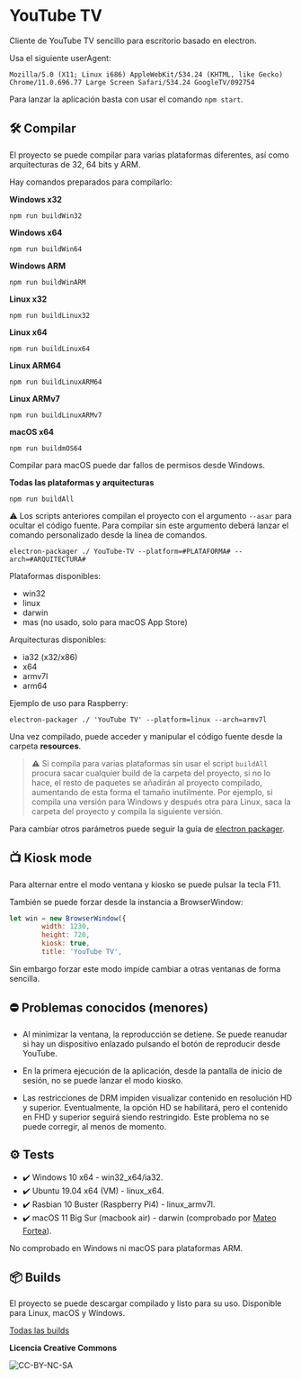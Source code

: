 #  YouTube TV

Cliente de YouTube TV sencillo para escritorio basado en electron.

Usa el siguiente userAgent:
```
Mozilla/5.0 (X11; Linux i686) AppleWebKit/534.24 (KHTML, like Gecko) Chrome/11.0.696.77 Large Screen Safari/534.24 GoogleTV/092754
```

Para lanzar la aplicación basta con usar el comando ```npm start```.

## 🛠️ Compilar
El proyecto se puede compilar para varias plataformas diferentes, así como arquitecturas de 32, 64 bits y ARM.

Hay comandos preparados para compilarlo:

**Windows x32**
```
npm run buildWin32
```
**Windows x64**
```
npm run buildWin64
```
**Windows ARM**
```
npm run buildWinARM
```
**Linux x32**
```
npm run buildLinux32
```
**Linux x64**
```
npm run buildLinux64
```
**Linux ARM64**
```
npm run buildLinuxARM64
```
**Linux ARMv7**
```
npm run buildLinuxARMv7
```
**macOS x64**
```
npm run buildmOS64
```
Compilar para macOS puede dar fallos de permisos desde Windows.

**Todas las plataformas y arquitecturas**
```
npm run buildAll
```

⚠️ Los scripts anteriores compilan el proyecto con el argumento ```--asar``` para ocultar el código fuente.
Para compilar sin este argumento deberá lanzar el comando personalizado desde la línea de comandos.

```
electron-packager ./ YouTube-TV --platform=#PLATAFORMA# --arch=#ARQUITECTURA#
```
Plataformas disponibles:
- win32
- linux
- darwin
- mas (no usado, solo para macOS App Store)

Arquitecturas disponibles:
- ia32 (x32/x86)
- x64
- armv7l
- arm64

Ejemplo de uso para Raspberry:

```
electron-packager ./ 'YouTube TV' --platform=linux --arch=armv7l
```
Una vez compilado, puede acceder y manipular el código fuente desde la carpeta **resources**.

>⚠️ Si compila para varias plataformas sin usar el script ```buildAll``` procura sacar cualquier build de la carpeta del proyecto, si no lo hace, el resto de paquetes se añadirán al proyecto compilado, aumentando de esta forma el tamaño inutilmente.
Por ejemplo, si compila una versión para Windows y después otra para Linux, saca la carpeta del proyecto y compila la siguiente versión.

Para cambiar otros parámetros puede seguir la guía de [electron packager](https://github.com/electron/electron-packager#usage).

## 📺 Kiosk mode
Para alternar entre el modo ventana y kiosko se puede pulsar la tecla F11.

También se puede forzar desde la instancia a BrowserWindow:
```Javascript
let win = new BrowserWindow({
        width: 1230,
        height: 720,
        kiosk: true,
        title: 'YouTube TV',
```
Sin embargo forzar este modo impide cambiar a otras ventanas de forma sencilla.

## ⛔ Problemas conocidos (menores)
- Al minimizar la ventana, la reproducción se detiene. Se puede reanudar si hay un dispositivo enlazado pulsando el botón de reproducir desde YouTube.
- En la primera ejecución de la aplicación, desde la pantalla de inicio de sesión, no se puede lanzar el modo kiosko.

- Las restricciones de DRM impiden visualizar contenido en resolución HD y superior. Eventualmente, la opción HD se habilitará, pero el contenido en FHD y superior seguirá siendo restringido. Este problema no se puede corregir, al menos de momento.

## ⚙️ Tests

- ✔️ Windows 10 x64 - win32_x64/ia32.
- ✔️ Ubuntu 19.04 x64 (VM) - linux_x64.
- ✔️ Rasbian 10 Buster (Raspberry Pi4) - linux_armv7l.
- ✔️ macOS 11 Big Sur (macbook air) - darwin (comprobado por [Mateo Fortea](https://github.com/mfortea)).

No comprobado en Windows ni macOS para plataformas ARM. 

## 📦 Builds
El proyecto se puede descargar compilado y listo para su uso. Disponible para Linux, macOS y Windows.

[Todas las builds](https://github.com/marcosrg9/YouTubeTV/releases/latest)

**Licencia Creative Commons**

![CC-BY-NC-SA](https://mirrors.creativecommons.org/presskit/buttons/88x31/svg/by-nc-sa.eu.svg)